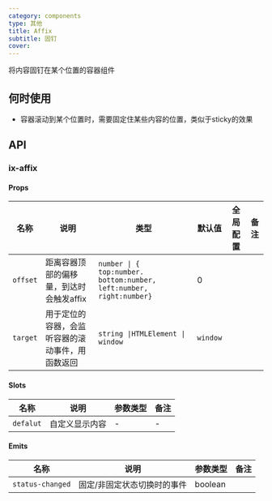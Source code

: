 ```yaml
---
category: components
type: 其他
title: Affix
subtitle: 固钉
cover:
---
```


将内容固钉在某个位置的容器组件

## 何时使用

- 容器滚动到某个位置时，需要固定住某些内容的位置，类似于sticky的效果

## API

### ix-affix

#### Props

| 名称 | 说明 | 类型  | 默认值 | 全局配置 | 备注 |
| -- | -- | -- | --  | -- | -- |
|  `offset`  |  距离容器顶部的偏移量，到达时会触发affix |   `number \| { top:number. bottom:number, left:number, right:number}`   |   0    | | |
|  `target`   |                        用于定位的容器，会监听容器的滚动事件，用函数返回        | `string \|HTMLElement \| window` | `window` || |

#### Slots

| 名称 | 说明 | 参数类型 | 备注 |
|  -- | -- | -- | -- |
|  `defalut` | 自定义显示内容 | - | - |

#### Emits

| 名称 | 说明 | 参数类型 | 备注 |
| -- | -- | -- | -- |
| `status-changed` | 固定/非固定状态切换时的事件 | boolean  | |
